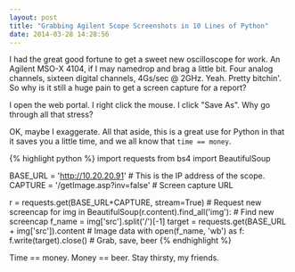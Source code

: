 ```yaml
---
layout: post
title: "Grabbing Agilent Scope Screenshots in 10 Lines of Python"
date: 2014-03-28 14:28:56
---
```


I had the great good fortune to get a sweet new oscilloscope for work. An Agilent MSO-X 4104, if I may namedrop and brag a little bit. Four analog channels,
sixteen digital channels, 4Gs/sec @ 2GHz. Yeah. Pretty bitchin'. So why is it still a huge pain to get a screen capture for a report? 

I open the web portal. I right click the mouse. I click "Save As". Why go through all that stress?

OK, maybe I exaggerate. All that aside, this is a great use for Python in that it
 saves you a little time, and we all know that `time == money`.

{% highlight python %}
import requests
from bs4 import BeautifulSoup

BASE_URL = 'http://10.20.20.91'         # This is the IP address of the scope.
CAPTURE  = '/getImage.asp?inv=false'    # Screen capture URL

r = requests.get(BASE_URL+CAPTURE, stream=True)        # Request new screencap
for img in BeautifulSoup(r.content).find_all('img'):   # Find new screencap
    f_name = img['src'].split('/')[-1]
    target = requests.get(BASE_URL + img['src']).content # Image data
    with open(f_name, 'wb') as f:
        f.write(target).close()    # Grab, save, beer
{% endhighlight %}

Time == money. Money == beer. Stay thirsty, my friends.

[jekyll-gh]: https://github.com/mojombo/jekyll
[jekyll]:    http://jekyllrb.com
